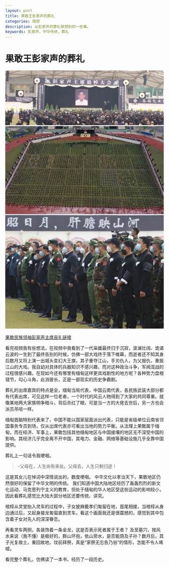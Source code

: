 ```yaml
---
layout: post
title: 果敢王彭家声的葬礼
categories: 随想
description: 从彭家声的葬礼联想到的一些事。
keywords: 彭家声，中华传统，葬礼
---
```

# 果敢王彭家声的葬礼
![](/images/posts/shuibi/pjs1.jpg)
![](/images/posts/shuibi/pjs2.jpg)
![](/images/posts/shuibi/pjs3.jpg)

[果敢民族领袖彭家声主席丧礼链接](https://www.bilibili.com/video/BV1P94y1H7th/?share_source=copy_web&vd_source=7360943b3096a540bc9c71392e755350)

看完视频我有些想法，在视频中我看到了一代枭雄最终归于沉寂，波澜壮阔、诡谲云波的一生到了最终告别的时候，仿佛一部大戏终于落下帷幕，而逝者还不知其身后数月又将上演一出城头变幻大王旗，其子重夺江山，手刃仇人，为父报仇，重振江山的大戏。我自幼对具体的兵器知识不感兴趣，而对这种政治斗争，军阀混战的过程很感兴趣。在现如今还有哪里有缅甸这样更具戏剧性的地方呢？各种势力盘根错节，勾心斗角，此消彼长，正是一部现实的历史争霸剧。

葬礼的出席嘉宾的特点是全，缅甸当局代表，中国云南代表，各民族武装大部分都有代表出席，可见这样一位老者，一个时代的风云人物得到了大家的共同尊重。就像某地两大家族明争暗斗，背后杀红了眼，可是当一方的大佬去世后，另一方也会派员吊唁一样。

缅甸首脑特别代表来了，中国不能以国家层面派出代表，只能是省级单位云南省邻国事务专员到场，仅从出席代表亦可看出当地的势力平衡。从法理上果敢属于缅甸，而在经济、军事上，果敢包括其他缅甸地区与中国接壤的地区无不深受中国的影响。其经济几乎完全离不开中国，其电力、金融、网络等基础设施几乎全靠中国提供。

葬礼上一句话令我哽咽。
> -父母在，人生尚有来处。父母去，人生只剩归途！

这是其女儿在悼词中深情说出的，数度哽咽。
中华文化以孝治天下，果敢地区仍然很好的保留了中华文明的传统。
我们知道中国大陆地区经历了轰轰烈烈的新文化运动、马克思列宁主义的教育，但处于缅甸的华人地区受这些运动的影响较小，因此看葬礼感觉比大陆大部分地区还要传统、讲究。

棺椁从灵堂抬入灵车的过程中，子女披麻戴孝们匍匐在地，首尾相接，当棺椁从身边通过后，又起身接龙匍匐直到灵车。看这个画面我还是很震撼的，感觉到其中包含着子女对先人的深深眷恋。

再看灵车两侧，各装饰着一条金龙，这是否表示死者属于王者？
及至墓穴，按风水来说（我不懂）是极好的，群山环抱，依山旁水，是否能荫及子孙？数月后，其子光复故土，重回故地，坟前拜祭，真是“家祭无忘告乃翁”的情形，怎能不令人唏嘘。

看完整个葬礼，仿佛读了一本书，经历了一段历史。
